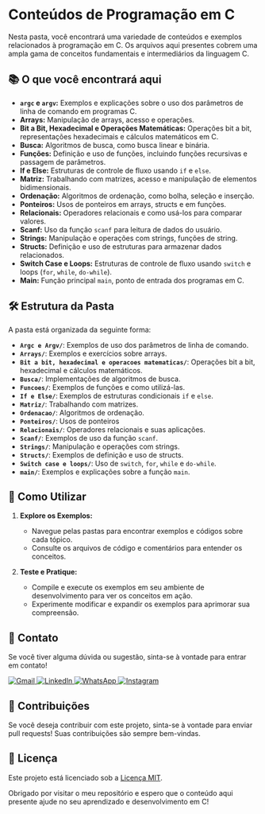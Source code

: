 # Conteúdos de Programação em C

Nesta pasta, você encontrará uma variedade de conteúdos e exemplos relacionados à programação em C. Os arquivos aqui presentes cobrem uma ampla gama de conceitos fundamentais e intermediários da linguagem C.

## 📚 O que você encontrará aqui

- **`argc` e `argv`:** Exemplos e explicações sobre o uso dos parâmetros de linha de comando em programas C.
- **Arrays:** Manipulação de arrays, acesso e operações.
- **Bit a Bit, Hexadecimal e Operações Matemáticas:** Operações bit a bit, representações hexadecimais e cálculos matemáticos em C.
- **Busca:** Algoritmos de busca, como busca linear e binária.
- **Funções:** Definição e uso de funções, incluindo funções recursivas e passagem de parâmetros.
- **If e Else:** Estruturas de controle de fluxo usando `if` e `else`.
- **Matriz:** Trabalhando com matrizes, acesso e manipulação de elementos bidimensionais.
- **Ordenação:** Algoritmos de ordenação, como bolha, seleção e inserção.
- **Ponteiros:** Usos de ponteiros em arrays, structs e em funções.
- **Relacionais:** Operadores relacionais e como usá-los para comparar valores.
- **Scanf:** Uso da função `scanf` para leitura de dados do usuário.
- **Strings:** Manipulação e operações com strings, funções de string.
- **Structs:** Definição e uso de estruturas para armazenar dados relacionados.
- **Switch Case e Loops:** Estruturas de controle de fluxo usando `switch` e loops (`for`, `while`, `do-while`).
- **Main:** Função principal `main`, ponto de entrada dos programas em C.

## 🛠️ Estrutura da Pasta

A pasta está organizada da seguinte forma:

- **`Argc e Argv/`**: Exemplos de uso dos parâmetros de linha de comando.
- **`Arrays/`**: Exemplos e exercícios sobre arrays.
- **`Bit a bit, hexadecimal e operacoes matematicas/`**: Operações bit a bit, hexadecimal e cálculos matemáticos.
- **`Busca/`**: Implementações de algoritmos de busca.
- **`Funcoes/`**: Exemplos de funções e como utilizá-las.
- **`If e Else/`**: Exemplos de estruturas condicionais `if` e `else`.
- **`Matriz/`**: Trabalhando com matrizes.
- **`Ordenacao/`**: Algoritmos de ordenação.
- **`Ponteiros/`**: Usos de ponteiros
- **`Relacionais/`**: Operadores relacionais e suas aplicações.
- **`Scanf/`**: Exemplos de uso da função `scanf`.
- **`Strings/`**: Manipulação e operações com strings.
- **`Structs/`**: Exemplos de definição e uso de structs.
- **`Switch case e loops/`**: Uso de `switch`, `for`, `while` e `do-while`.
- **`main/`**: Exemplos e explicações sobre a função `main`.

## 🚀 Como Utilizar

1. **Explore os Exemplos:**
   - Navegue pelas pastas para encontrar exemplos e códigos sobre cada tópico.
   - Consulte os arquivos de código e comentários para entender os conceitos.

2. **Teste e Pratique:**
   - Compile e execute os exemplos em seu ambiente de desenvolvimento para ver os conceitos em ação.
   - Experimente modificar e expandir os exemplos para aprimorar sua compreensão.

## 💬 Contato

Se você tiver alguma dúvida ou sugestão, sinta-se à vontade para entrar em contato!

<p align="left">
  <a href="mailto:pablocaballero07@gmail.com" title="Gmail">
    <img src="https://img.shields.io/badge/-Gmail-FF0000?style=flat-square&labelColor=FF0000&logo=gmail&logoColor=white" alt="Gmail"/>
  </a>
  <a href="https://www.linkedin.com/in/pabl0maciel" title="LinkedIn">
    <img src="https://img.shields.io/badge/-Linkedin-0e76a8?style=flat-square&logo=Linkedin&logoColor=white" alt="LinkedIn"/>
  </a>
  <a href="https://wa.me/11963934212" title="WhatsApp">
    <img src="https://img.shields.io/badge/-WhatsApp-25d366?style=flat-square&labelColor=25d366&logo=whatsapp&logoColor=white" alt="WhatsApp"/>
  </a>
  <a href="https://www.instagram.com/pabl0maciel" title="Instagram">
    <img src="https://img.shields.io/badge/-Instagram-DF0174?style=flat-square&labelColor=DF0174&logo=instagram&logoColor=white" alt="Instagram"/>
  </a>
</p>

## 🤝 Contribuições

Se você deseja contribuir com este projeto, sinta-se à vontade para enviar pull requests! Suas contribuições são sempre bem-vindas.

## 📜 Licença

Este projeto está licenciado sob a [Licença MIT](LICENSE).

Obrigado por visitar o meu repositório e espero que o conteúdo aqui presente ajude no seu aprendizado e desenvolvimento em C!
